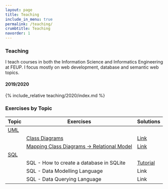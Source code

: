 ```yaml
---
layout: page
title: Teaching
include_in_menu: true
permalink: /teaching/
crumbtitle: Teaching
navorder: 1
---
```


### Teaching

I teach courses in both the Information Science and Informatics Engineering at FEUP. I focus mostly on web development, database and semantic web topics.

#### 2019/2020

{% include_relative teaching/2020/index.md %}



### Exercises by Topic



| **Topic**  | Exercises                                                    | Solutions                                                 |
| ---------- | ------------------------------------------------------------ | --------------------------------------------------------- |
| <u>UML</u> |                                                              |                                                           |
|            | [Class Diagrams](/teaching/exercises/uml/class/)             | [Link](/teaching/solutions/uml/class/)                    |
|            | [Mapping Class Diagrams &rarr; Relational Model](/teaching/exercises/uml/conversion_to_relational/) | [Link](/teaching/solutions/uml/conversion_to_relational/) |
| <u>SQL</u> |                                                              |                                                           |
|            | SQL - How to create a database in SQLite                     | [Tutorial](/teaching/exercises/sql/sqlite/)               |
|            | SQL - Data Modelling Language                                | Link                                                      |
|            | SQL - Data Querying Language                                 | Link                                                      |




